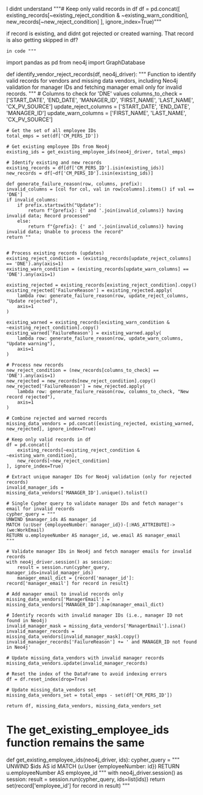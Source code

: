 I didnt understand """# Keep only valid records in df
    df = pd.concat([
        existing_records[~existing_reject_condition & ~existing_warn_condition],
        new_records[~new_reject_condition]
    ], ignore_index=True)"""


if record is existing, and didnt got rejected or created warning. That record is also getting skipped in df?


    in code """

import pandas as pd
from neo4j import GraphDatabase

def identify_vendor_reject_records(df, neo4j_driver):
    """
    Function to identify valid records for vendors and missing data vendors,
    including Neo4j validation for manager IDs and fetching manager email only for invalid records.
    """
    # Columns to check for 'DNE' values
    columns_to_check = ['START_DATE', 'END_DATE', 'MANAGER_ID', 'FIRST_NAME', 'LAST_NAME', 'CX_PV_SOURCE']
    update_reject_columns = ['START_DATE', 'END_DATE', 'MANAGER_ID']
    update_warn_columns = ['FIRST_NAME', 'LAST_NAME', 'CX_PV_SOURCE']

    # Get the set of all employee IDs
    total_emps = set(df['CM_PERS_ID'])

    # Get existing employee IDs from Neo4j
    existing_ids = get_existing_employee_ids(neo4j_driver, total_emps)

    # Identify existing and new records
    existing_records = df[df['CM_PERS_ID'].isin(existing_ids)]
    new_records = df[~df['CM_PERS_ID'].isin(existing_ids)]

    def generate_failure_reason(row, columns, prefix):
    invalid_columns = [col for col, val in row[columns].items() if val == 'DNE']
    if invalid_columns:
        if prefix.startswith("Update"):
            return f"{prefix}: {' and '.join(invalid_columns)} having invalid data; Record processed"
        else:
            return f"{prefix}: {' and '.join(invalid_columns)} having invalid data; Unable to process the record"
    return ""


    # Process existing records (updates)
    existing_reject_condition = (existing_records[update_reject_columns] == 'DNE').any(axis=1)
    existing_warn_condition = (existing_records[update_warn_columns] == 'DNE').any(axis=1)
    
    existing_rejected = existing_records[existing_reject_condition].copy()
    existing_rejected['FailureReason'] = existing_rejected.apply(
        lambda row: generate_failure_reason(row, update_reject_columns, "Update rejected"),
        axis=1
    )

    existing_warned = existing_records[existing_warn_condition & ~existing_reject_condition].copy()
    existing_warned['FailureReason'] = existing_warned.apply(
        lambda row: generate_failure_reason(row, update_warn_columns, "Update warning"),
        axis=1
    )

    # Process new records
    new_reject_condition = (new_records[columns_to_check] == 'DNE').any(axis=1)
    new_rejected = new_records[new_reject_condition].copy()
    new_rejected['FailureReason'] = new_rejected.apply(
        lambda row: generate_failure_reason(row, columns_to_check, "New record rejected"),
        axis=1
    )

    # Combine rejected and warned records
    missing_data_vendors = pd.concat([existing_rejected, existing_warned, new_rejected], ignore_index=True)

    # Keep only valid records in df
    df = pd.concat([
        existing_records[~existing_reject_condition & ~existing_warn_condition],
        new_records[~new_reject_condition]
    ], ignore_index=True)

    # Extract unique manager IDs for Neo4j validation (only for rejected records)
    invalid_manager_ids = missing_data_vendors['MANAGER_ID'].unique().tolist()

    # Single Cypher query to validate manager IDs and fetch manager's email for invalid records
    cypher_query = """
    UNWIND $manager_ids AS manager_id
    MATCH (u:User {employeeNumber: manager_id})-[:HAS_ATTRIBUTE]->(we:WorkEmail)
    RETURN u.employeeNumber AS manager_id, we.email AS manager_email
    """

    # Validate manager IDs in Neo4j and fetch manager emails for invalid records
    with neo4j_driver.session() as session:
        result = session.run(cypher_query, manager_ids=invalid_manager_ids)
        manager_email_dict = {record['manager_id']: record['manager_email'] for record in result}

    # Add manager email to invalid records only
    missing_data_vendors['ManagerEmail'] = missing_data_vendors['MANAGER_ID'].map(manager_email_dict)

    # Identify records with invalid manager IDs (i.e., manager ID not found in Neo4j)
    invalid_manager_mask = missing_data_vendors['ManagerEmail'].isna()
    invalid_manager_records = missing_data_vendors[invalid_manager_mask].copy()
    invalid_manager_records['FailureReason'] += ' and MANAGER_ID not found in Neo4j'
    
    # Update missing_data_vendors with invalid manager records
    missing_data_vendors.update(invalid_manager_records)

    # Reset the index of the DataFrame to avoid indexing errors
    df = df.reset_index(drop=True)

    # Update missing_data_vendors set
    missing_data_vendors_set = total_emps - set(df['CM_PERS_ID'])

    return df, missing_data_vendors, missing_data_vendors_set

# The get_existing_employee_ids function remains the same
def get_existing_employee_ids(neo4j_driver, ids):
    cypher_query = """
    UNWIND $ids AS id
    MATCH (u:User {employeeNumber: id})
    RETURN u.employeeNumber AS employee_id
    """
    with neo4j_driver.session() as session:
        result = session.run(cypher_query, ids=list(ids))
        return set(record['employee_id'] for record in result)
"""